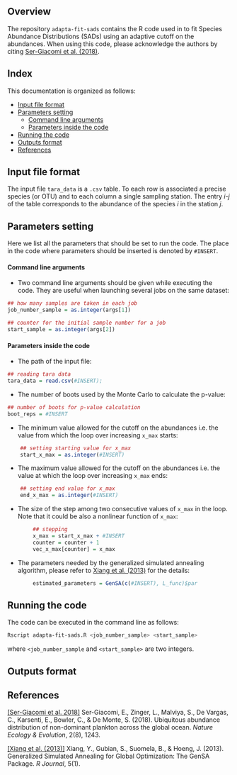 
## Overview

The repository `adapta-fit-sads` contains the R code used in to fit Species Abundance Distributions (SADs) using an adaptive cutoff on the abundances. When using this code, please acknowledge the authors by citing  [Ser-Giacomi et al. (2018)](#references).



## Index
This documentation is organized as follows:

- [Input file format](#input-file-format)
- [Parameters setting](#parameters-setting)
	- [Command line arguments](#command-line-arguments)
	- [Parameters inside the code](#parameters-inside-the-code)	
- [ Running the code](#running-the-code)
- [Outputs format](#outputs-format)
- [References](#references)



## Input file format
The input file `tara_data` is a `.csv` table. To each row is associated a precise species (or OTU) and to each column a single sampling station. The entry *i-j* of the table corresponds to the abundance of the species *i* in the station *j*.



## Parameters setting
Here we list all the parameters that should be set to run the code. The place in the code where parameters should be inserted is denoted by `#INSERT`.


#### Command line arguments
- Two command line arguments should be given while executing the code. They are useful when launching several jobs on the same dataset:
```R
## how many samples are taken in each job 
job_number_sample = as.integer(args[1])

## counter for the initial sample number for a job
start_sample = as.integer(args[2])
``` 



#### Parameters inside the code

- The path of the input file:
```R
## reading tara data
tara_data = read.csv(#INSERT);
```

- The number of boots used by the Monte Carlo to calculate the p-value:
```R
## number of boots for p-value calculation
boot_reps = #INSERT
```

- The minimum value allowed for the cutoff on the abundances i.e. the value from which the loop over increasing `x_max` starts:
```R
    ## setting starting value for x_max
    start_x_max = as.integer(#INSERT)
```

- The maximum value allowed for the cutoff on the abundances i.e. the value at which the loop over increasing `x_max` ends:
```R
    ## setting end value for x_max
    end_x_max = as.integer(#INSERT)
```

- The size of the step among two consecutive values of `x_max` in the loop. Note that it could be also a nonlinear function of `x_max`:
```R
        ## stepping
        x_max = start_x_max + #INSERT
        counter = counter + 1
        vec_x_max[counter] = x_max
```

- The parameters needed by the generalized simulated annealing algorithm, please refer to [Xiang et al. (2013)](#references) for the details:
```R
        estimated_parameters = GenSA(c(#INSERT), L_func)$par
```


## Running the code
The code can be executed in the command line as follows:
``` bash
Rscript adapta-fit-sads.R <job_number_sample> <start_sample>
```
where `<job_number_sample` and `<start_sample>` are two integers.


## Outputs format



## References

[[Ser-Giacomi et al. 2018]](https://www.nature.com/articles/s41559-018-0587-2) Ser-Giacomi, E., Zinger, L., Malviya, S., De Vargas, C., Karsenti, E., Bowler, C., & De Monte, S. (2018). Ubiquitous abundance distribution of non-dominant plankton across the global ocean. *Nature Ecology & Evolution*, 2(8), 1243.

 [[Xiang et al. (2013)]](https://www.researchgate.net/profile/Sylvain_Gubian/publication/265058751_Generalized_Simulated_Annealing_for_Global_Optimization_The_GenSA_Package/links/53fdca890cf22f21c2f8470e/Generalized-Simulated-Annealing-for-Global-Optimization-The-GenSA-Package.pdf) Xiang, Y., Gubian, S., Suomela, B., & Hoeng, J. (2013). Generalized Simulated Annealing for Global Optimization: The GenSA Package. *R Journal*, 5(1).







